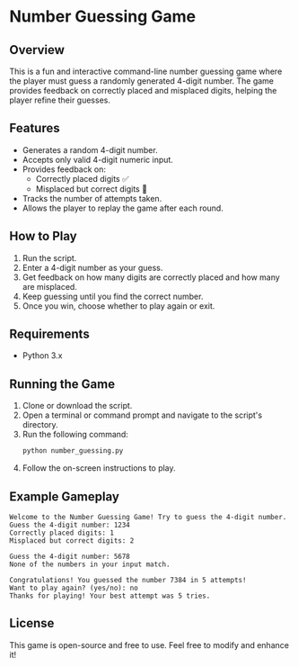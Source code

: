 # Number Guessing Game

## Overview
This is a fun and interactive command-line number guessing game where the player must guess a randomly generated 4-digit number. The game provides feedback on correctly placed and misplaced digits, helping the player refine their guesses.

## Features
- Generates a random 4-digit number.
- Accepts only valid 4-digit numeric input.
- Provides feedback on:
  - Correctly placed digits ✅
  - Misplaced but correct digits 🔄
- Tracks the number of attempts taken.
- Allows the player to replay the game after each round.

## How to Play
1. Run the script.
2. Enter a 4-digit number as your guess.
3. Get feedback on how many digits are correctly placed and how many are misplaced.
4. Keep guessing until you find the correct number.
5. Once you win, choose whether to play again or exit.

## Requirements
- Python 3.x

## Running the Game
1. Clone or download the script.
2. Open a terminal or command prompt and navigate to the script's directory.
3. Run the following command:
   ```sh
   python number_guessing.py
   ```
4. Follow the on-screen instructions to play.

## Example Gameplay
```
Welcome to the Number Guessing Game! Try to guess the 4-digit number.
Guess the 4-digit number: 1234
Correctly placed digits: 1
Misplaced but correct digits: 2

Guess the 4-digit number: 5678
None of the numbers in your input match.

Congratulations! You guessed the number 7384 in 5 attempts!
Want to play again? (yes/no): no
Thanks for playing! Your best attempt was 5 tries.
```

## License
This game is open-source and free to use. Feel free to modify and enhance it!

